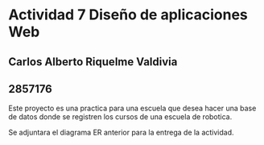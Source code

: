 # Actividad 7 Diseño de aplicaciones Web

## Carlos Alberto Riquelme Valdivia

## 2857176

Este proyecto es una practica para una escuela que desea hacer una base de datos donde se registren los cursos de una escuela de robotica.

Se adjuntara el diagrama ER anterior para la entrega de la actividad.
